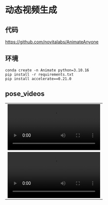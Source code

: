 # 动态视频生成

## 代码
https://github.com/novitalabs/AnimateAnyone
## 环境
```shell
conda create -n Animate python=3.10.16
pip install -r requirements.txt
pip install accelerate==0.21.0
```
## pose_videos
<table class="center">
    <tr><td><video controls autoplay loop src="https://github.com/novitalabs/AnimateAnyone/assets/4327933/49d9c98c-a3bb-4cfc-b1ce-c0e85731e7f8">Pos 1</video></td></tr>
    <tr><td><video controls autoplay loop src="https://github.com/novitalabs/AnimateAnyone/assets/4327933/cd58d1e8-95d8-46e2-8b34-ba004067c6c9">Pose 2</video></td></tr>
</table>
